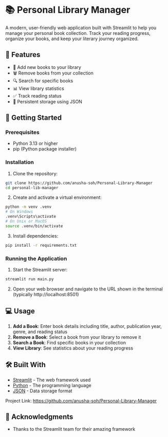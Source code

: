 # 📚 Personal Library Manager

A modern, user-friendly web application built with Streamlit to help you manage your personal book collection. Track your reading progress, organize your books, and keep your literary journey organized.

## 🌟 Features

- 📖 Add new books to your library
- 🗑 Remove books from your collection
- 🔍 Search for specific books
- 📊 View library statistics
- ✅ Track reading status
- 💾 Persistent storage using JSON

## 🚀 Getting Started

### Prerequisites

- Python 3.13 or higher
- pip (Python package installer)

### Installation

1. Clone the repository:
```bash
git clone https://github.com/anusha-soh/Personal-Library-Manager
cd personal-lib-manager
```

2. Create and activate a virtual environment:
```bash
python -m venv .venv
# On Windows
.venv\Scripts\activate
# On Unix or MacOS
source .venv/bin/activate
```

3. Install dependencies:
```bash
pip install -r requirements.txt
```

### Running the Application

1. Start the Streamlit server:
```bash
streamlit run main.py
```

2. Open your web browser and navigate to the URL shown in the terminal (typically http://localhost:8501)

## 💻 Usage

1. **Add a Book**: Enter book details including title, author, publication year, genre, and reading status
2. **Remove a Book**: Select a book from your library to remove it
3. **Search a Book**: Find specific books in your collection
4. **View Library**: See statistics about your reading progress

## 🛠️ Built With

- [Streamlit](https://streamlit.io/) - The web framework used
- [Python](https://www.python.org/) - The programming language
- [JSON](https://www.json.org/) - Data storage format


Project Link: https://github.com/anusha-soh/Personal-Library-Manager

## 🙏 Acknowledgments

- Thanks to the Streamlit team for their amazing framework
